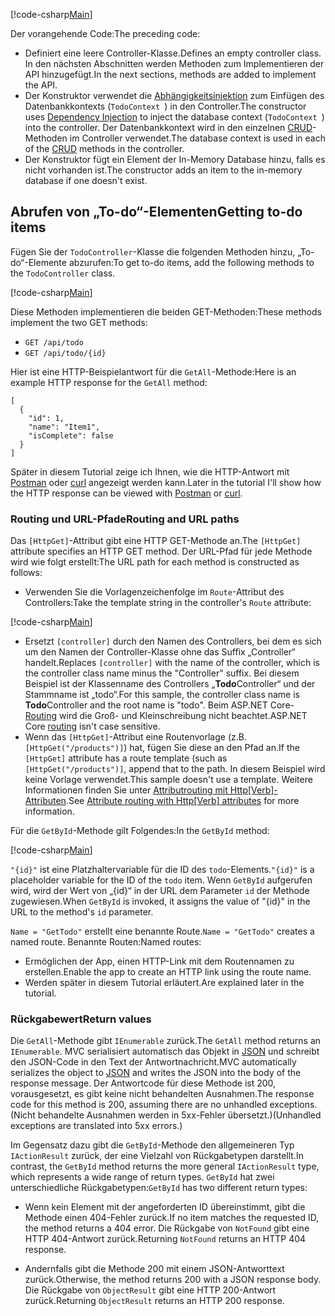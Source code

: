 [!code-csharp[Main](../../tutorials/first-web-api/sample/TodoApi/Controllers/TodoController2.cs?name=snippet_todo1)]

<span data-ttu-id="60fcd-101">Der vorangehende Code:</span><span class="sxs-lookup"><span data-stu-id="60fcd-101">The preceding code:</span></span>

* <span data-ttu-id="60fcd-102">Definiert eine leere Controller-Klasse.</span><span class="sxs-lookup"><span data-stu-id="60fcd-102">Defines an empty controller class.</span></span> <span data-ttu-id="60fcd-103">In den nächsten Abschnitten werden Methoden zum Implementieren der API hinzugefügt.</span><span class="sxs-lookup"><span data-stu-id="60fcd-103">In the next sections, methods are added to implement the API.</span></span>
* <span data-ttu-id="60fcd-104">Der Konstruktor verwendet die [Abhängigkeitsinjektion](xref:fundamentals/dependency-injection) zum Einfügen des Datenbankkontexts (`TodoContext `) in den Controller.</span><span class="sxs-lookup"><span data-stu-id="60fcd-104">The constructor uses [Dependency Injection](xref:fundamentals/dependency-injection) to inject the database context (`TodoContext `) into the controller.</span></span> <span data-ttu-id="60fcd-105">Der Datenbankkontext wird in den einzelnen [CRUD](https://wikipedia.org/wiki/Create,_read,_update_and_delete)-Methoden im Controller verwendet.</span><span class="sxs-lookup"><span data-stu-id="60fcd-105">The database context is used in each of the [CRUD](https://wikipedia.org/wiki/Create,_read,_update_and_delete) methods in the controller.</span></span>
* <span data-ttu-id="60fcd-106">Der Konstruktor fügt ein Element der In-Memory Database hinzu, falls es nicht vorhanden ist.</span><span class="sxs-lookup"><span data-stu-id="60fcd-106">The constructor adds an item to the in-memory database if one doesn't exist.</span></span>

## <a name="getting-to-do-items"></a><span data-ttu-id="60fcd-107">Abrufen von „To-do“-Elementen</span><span class="sxs-lookup"><span data-stu-id="60fcd-107">Getting to-do items</span></span>

<span data-ttu-id="60fcd-108">Fügen Sie der `TodoController`-Klasse die folgenden Methoden hinzu, „To-do“-Elemente abzurufen:</span><span class="sxs-lookup"><span data-stu-id="60fcd-108">To get to-do items, add the following methods to the `TodoController` class.</span></span>

[!code-csharp[Main](../../tutorials/first-web-api/sample/TodoApi/Controllers/TodoController.cs?name=snippet_GetAll)]

<span data-ttu-id="60fcd-109">Diese Methoden implementieren die beiden GET-Methoden:</span><span class="sxs-lookup"><span data-stu-id="60fcd-109">These methods implement the two GET methods:</span></span>

* `GET /api/todo`
* `GET /api/todo/{id}`

<span data-ttu-id="60fcd-110">Hier ist eine HTTP-Beispielantwort für die `GetAll`-Methode:</span><span class="sxs-lookup"><span data-stu-id="60fcd-110">Here is an example HTTP response for the `GetAll` method:</span></span>

```
[
  {
    "id": 1,
    "name": "Item1",
    "isComplete": false
  }
]
   ```

<span data-ttu-id="60fcd-111">Später in diesem Tutorial zeige ich Ihnen, wie die HTTP-Antwort mit [Postman](https://www.getpostman.com/) oder [curl](https://developer.apple.com/legacy/library/documentation/Darwin/Reference/ManPages/man1/curl.1.html) angezeigt werden kann.</span><span class="sxs-lookup"><span data-stu-id="60fcd-111">Later in the tutorial I'll show how the HTTP response can be viewed with [Postman](https://www.getpostman.com/) or [curl](https://developer.apple.com/legacy/library/documentation/Darwin/Reference/ManPages/man1/curl.1.html).</span></span>

### <a name="routing-and-url-paths"></a><span data-ttu-id="60fcd-112">Routing und URL-Pfade</span><span class="sxs-lookup"><span data-stu-id="60fcd-112">Routing and URL paths</span></span>

<span data-ttu-id="60fcd-113">Das `[HttpGet]`-Attribut gibt eine HTTP GET-Methode an.</span><span class="sxs-lookup"><span data-stu-id="60fcd-113">The `[HttpGet]` attribute specifies an HTTP GET method.</span></span> <span data-ttu-id="60fcd-114">Der URL-Pfad für jede Methode wird wie folgt erstellt:</span><span class="sxs-lookup"><span data-stu-id="60fcd-114">The URL path for each method is constructed as follows:</span></span>

* <span data-ttu-id="60fcd-115">Verwenden Sie die Vorlagenzeichenfolge im `Route`-Attribut des Controllers:</span><span class="sxs-lookup"><span data-stu-id="60fcd-115">Take the template string in the controller's `Route` attribute:</span></span>

[!code-csharp[Main](../../tutorials/first-web-api/sample/TodoApi/Controllers/TodoController.cs?name=TodoController&highlight=3)]

* <span data-ttu-id="60fcd-116">Ersetzt `[controller]` durch den Namen des Controllers, bei dem es sich um den Namen der Controller-Klasse ohne das Suffix „Controller“ handelt.</span><span class="sxs-lookup"><span data-stu-id="60fcd-116">Replaces `[controller]` with the name of the controller, which is the controller class name minus the "Controller" suffix.</span></span> <span data-ttu-id="60fcd-117">Bei diesem Beispiel ist der Klassenname des Controllers „**Todo**Controller“ und der Stammname ist „todo“.</span><span class="sxs-lookup"><span data-stu-id="60fcd-117">For this sample, the controller class name is **Todo**Controller and the root name is "todo".</span></span> <span data-ttu-id="60fcd-118">Beim ASP.NET Core-[Routing](xref:mvc/controllers/routing) wird die Groß- und Kleinschreibung nicht beachtet.</span><span class="sxs-lookup"><span data-stu-id="60fcd-118">ASP.NET Core [routing](xref:mvc/controllers/routing) isn't case sensitive.</span></span>
* <span data-ttu-id="60fcd-119">Wenn das `[HttpGet]`-Attribut eine Routenvorlage (z.B. `[HttpGet("/products")]`) hat, fügen Sie diese an den Pfad an.</span><span class="sxs-lookup"><span data-stu-id="60fcd-119">If the `[HttpGet]` attribute has a route template (such as `[HttpGet("/products")]`, append that to the path.</span></span> <span data-ttu-id="60fcd-120">In diesem Beispiel wird keine Vorlage verwendet.</span><span class="sxs-lookup"><span data-stu-id="60fcd-120">This sample doesn't use a template.</span></span> <span data-ttu-id="60fcd-121">Weitere Informationen finden Sie unter [Attributrouting mit Http[Verb]-Attributen](xref:mvc/controllers/routing#attribute-routing-with-httpverb-attributes).</span><span class="sxs-lookup"><span data-stu-id="60fcd-121">See [Attribute routing with Http[Verb] attributes](xref:mvc/controllers/routing#attribute-routing-with-httpverb-attributes) for more information.</span></span>

<span data-ttu-id="60fcd-122">Für die `GetById`-Methode gilt Folgendes:</span><span class="sxs-lookup"><span data-stu-id="60fcd-122">In the `GetById` method:</span></span>

[!code-csharp[Main](../../tutorials/first-web-api/sample/TodoApi/Controllers/TodoController.cs?name=snippet_GetByID&highlight=1-2)]

<span data-ttu-id="60fcd-123">`"{id}"` ist eine Platzhaltervariable für die ID des `todo`-Elements.</span><span class="sxs-lookup"><span data-stu-id="60fcd-123">`"{id}"` is a placeholder variable for the ID of the `todo` item.</span></span> <span data-ttu-id="60fcd-124">Wenn `GetById` aufgerufen wird, wird der Wert von „{id}“ in der URL dem Parameter `id` der Methode zugewiesen.</span><span class="sxs-lookup"><span data-stu-id="60fcd-124">When `GetById` is invoked, it assigns the value of "{id}" in the URL to the method's `id` parameter.</span></span>

<span data-ttu-id="60fcd-125">`Name = "GetTodo"` erstellt eine benannte Route.</span><span class="sxs-lookup"><span data-stu-id="60fcd-125">`Name = "GetTodo"` creates a named route.</span></span> <span data-ttu-id="60fcd-126">Benannte Routen:</span><span class="sxs-lookup"><span data-stu-id="60fcd-126">Named routes:</span></span>

* <span data-ttu-id="60fcd-127">Ermöglichen der App, einen HTTP-Link mit dem Routennamen zu erstellen.</span><span class="sxs-lookup"><span data-stu-id="60fcd-127">Enable the app to create an HTTP link using the route name.</span></span>
* <span data-ttu-id="60fcd-128">Werden später in diesem Tutorial erläutert.</span><span class="sxs-lookup"><span data-stu-id="60fcd-128">Are explained later in the tutorial.</span></span>

### <a name="return-values"></a><span data-ttu-id="60fcd-129">Rückgabewert</span><span class="sxs-lookup"><span data-stu-id="60fcd-129">Return values</span></span>

<span data-ttu-id="60fcd-130">Die `GetAll`-Methode gibt `IEnumerable` zurück.</span><span class="sxs-lookup"><span data-stu-id="60fcd-130">The `GetAll` method returns an `IEnumerable`.</span></span> <span data-ttu-id="60fcd-131">MVC serialisiert automatisch das Objekt in [JSON](http://www.json.org/) und schreibt den JSON-Code in den Text der Antwortnachricht.</span><span class="sxs-lookup"><span data-stu-id="60fcd-131">MVC automatically serializes the object to [JSON](http://www.json.org/) and writes the JSON into the body of the response message.</span></span> <span data-ttu-id="60fcd-132">Der Antwortcode für diese Methode ist 200, vorausgesetzt, es gibt keine nicht behandelten Ausnahmen.</span><span class="sxs-lookup"><span data-stu-id="60fcd-132">The response code for this method is 200, assuming there are no unhandled exceptions.</span></span> <span data-ttu-id="60fcd-133">(Nicht behandelte Ausnahmen werden in 5xx-Fehler übersetzt.)</span><span class="sxs-lookup"><span data-stu-id="60fcd-133">(Unhandled exceptions are translated into 5xx errors.)</span></span>

<span data-ttu-id="60fcd-134">Im Gegensatz dazu gibt die `GetById`-Methode den allgemeineren Typ `IActionResult` zurück, der eine Vielzahl von Rückgabetypen darstellt.</span><span class="sxs-lookup"><span data-stu-id="60fcd-134">In contrast, the `GetById` method returns the more general `IActionResult` type, which represents a wide range of return types.</span></span> <span data-ttu-id="60fcd-135">`GetById` hat zwei unterschiedliche Rückgabetypen:</span><span class="sxs-lookup"><span data-stu-id="60fcd-135">`GetById` has two different return types:</span></span>

* <span data-ttu-id="60fcd-136">Wenn kein Element mit der angeforderten ID übereinstimmt, gibt die Methode einen 404-Fehler zurück.</span><span class="sxs-lookup"><span data-stu-id="60fcd-136">If no item matches the requested ID, the method returns a 404 error.</span></span> <span data-ttu-id="60fcd-137">Die Rückgabe von `NotFound` gibt eine HTTP 404-Antwort zurück.</span><span class="sxs-lookup"><span data-stu-id="60fcd-137">Returning `NotFound` returns an HTTP 404 response.</span></span>

* <span data-ttu-id="60fcd-138">Andernfalls gibt die Methode 200 mit einem JSON-Antworttext zurück.</span><span class="sxs-lookup"><span data-stu-id="60fcd-138">Otherwise, the method returns 200 with a JSON response body.</span></span> <span data-ttu-id="60fcd-139">Die Rückgabe von `ObjectResult` gibt eine HTTP 200-Antwort zurück.</span><span class="sxs-lookup"><span data-stu-id="60fcd-139">Returning `ObjectResult` returns an HTTP 200 response.</span></span>
